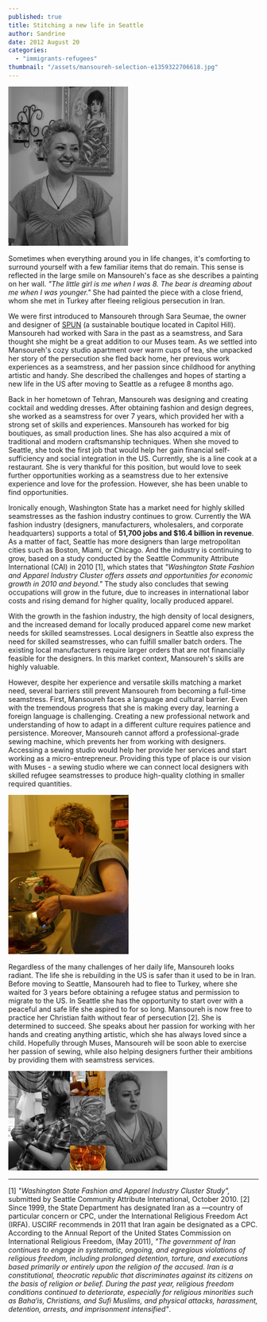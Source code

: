 ```yaml
---
published: true
title: Stitching a new life in Seattle
author: Sandrine
date: 2012 August 20
categories: 
  - "immigrants-refugees"
thumbnail: "/assets/mansoureh-selection-e1359322706618.jpg"
---
```


![](/assets/20000101-img_4826-australia-2012.jpg "Mansoureh")

Sometimes when everything around you in life changes, it's comforting to surround yourself with a few familiar items that do remain. This sense is reflected in the large smile on Mansoureh's face as she describes a painting on her wall. *"The little girl is me when I was 8. The bear is dreaming about me when I was younger."* She had painted the piece with a close friend, whom she met in Turkey after fleeing religious persecution in Iran.

We were first introduced to Mansoureh through Sara Seumae, the owner and designer of [SPUN](http://choosespun.com/collections.html) (a sustainable boutique located in Capitol Hill). Mansoureh had worked with Sara in the past as a seamstress, and Sara thought she might be a great addition to our Muses team. As we settled into Mansoureh's cozy studio apartment over warm cups of tea, she unpacked her story of the persecution she fled back home, her previous work experiences as a seamstress, and her passion since childhood for anything artistic and handy. She described the challenges and hopes of starting a new life in the US after moving to Seattle as a refugee 8 months ago.

Back in her hometown of Tehran, Mansoureh was designing and creating cocktail and wedding dresses. After obtaining fashion and design degrees, she worked as a seamstress for over 7 years, which provided her with a strong set of skills and experiences. Mansoureh has worked for big boutiques, as small production lines. She has also acquired a mix of traditional and modern craftsmanship techniques. When she moved to Seattle, she took the first job that would help her gain financial self-sufficiency and social integration in the US. Currently, she is a line cook at a restaurant. She is very thankful for this position, but would love to seek further opportunities working as a seamstress due to her extensive experience and love for the profession. However, she has been unable to find opportunities.

Ironically enough, Washington State has a market need for highly skilled seamstresses as the fashion industry continues to grow. Currently the WA fashion industry (designers, manufacturers, wholesalers, and corporate headquarters) supports a total of **51,700 jobs and $16.4 billion in revenue**. As a matter of fact, Seattle has more designers than large metropolitan cities such as Boston, Miami, or Chicago. And the industry is continuing to grow, based on a study conducted by the Seattle Community Attribute International (CAI) in 2010 [1], which states that *"Washington State Fashion and Apparel Industry Cluster offers assets and opportunities for economic growth in 2010 and beyond."* The study also concludes that sewing occupations will grow in the future, due to increases in international labor costs and rising demand for higher quality, locally produced apparel.

With the growth in the fashion industry, the high density of local designers, and the increased demand for locally produced apparel come new market needs for skilled seamstresses. Local designers in Seattle also express the need for skilled seamstresses, who can fulfill smaller batch orders. The existing local manufacturers require larger orders that are not financially feasible for the designers. In this market context, Mansoureh's skills are highly valuable.

However, despite her experience and versatile skills matching a market need, several barriers still prevent Mansoureh from becoming a full-time seamstress. First, Mansoureh faces a language and cultural barrier. Even with the tremendous progress that she is making every day, learning a foreign language is challenging. Creating a new professional network and understanding of how to adapt in a different culture requires patience and persistence. Moreover, Mansoureh cannot afford a professional-grade sewing machine, which prevents her from working with designers. Accessing a sewing studio would help her provide her services and start working as a micro-entrepreneur. Providing this type of place is our vision with Muses - a sewing studio where we can connect local designers with skilled refugee seamstresses to produce high-quality clothing in smaller required quantities.

![](/assets/20000101-img_4816-australia-2012.jpg "Mansoureh")

Regardless of the many challenges of her daily life, Mansoureh looks radiant. The life she is rebuilding in the US is safer than it used to be in Iran. Before moving to Seattle, Mansoureh had to flee to Turkey, where she waited for 3 years before obtaining a refugee status and permission to migrate to the US. In Seattle she has the opportunity to start over with a peaceful and safe life she aspired to for so long. Mansoureh is now free to practice her Christian faith without fear of persecution [2]. She is determined to succeed. She speaks about her passion for working with her hands and creating anything artistic, which she has always loved since a child. Hopefully through Muses, Mansoureh will be soon able to exercise her passion of sewing, while also helping designers further their ambitions by providing them with seamstress services.

![](/assets/mansoureh-collage.jpg "Mansoureh ")

***

[1] *"Washington State Fashion and Apparel Industry Cluster Study",* submitted by Seattle Community Attribute International, October 2010.
[2] Since 1999, the State Department has designated Iran as a ―country of particular concern or CPC, under the International Religious Freedom Act (IRFA). USCIRF recommends in 2011 that Iran again be designated as a CPC. According to the Annual Report of the United States Commission on International Religious Freedom, (May 2011), *"The government of Iran continues to engage in systematic, ongoing, and egregious violations of religious freedom, including prolonged detention, torture, and executions based primarily or entirely upon the religion of the accused. Iran is a constitutional, theocratic republic that discriminates against its citizens on the basis of religion or belief. During the past year, religious freedom conditions continued to deteriorate, especially for religious minorities such as Baha‘is, Christians, and Sufi Muslims, and physical attacks, harassment, detention, arrests, and imprisonment intensified"*.
